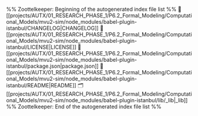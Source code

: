 %% Zoottelkeeper: Beginning of the autogenerated index file list  %%
📄 [[projects/AUTX/01_RESEARCH_PHASE_1/P6.2_Formal_Modeling/Computational_Models/mvu2-sim/node_modules/babel-plugin-istanbul/CHANGELOG|CHANGELOG]]
📄 [[projects/AUTX/01_RESEARCH_PHASE_1/P6.2_Formal_Modeling/Computational_Models/mvu2-sim/node_modules/babel-plugin-istanbul/LICENSE|LICENSE]]
📄 [[projects/AUTX/01_RESEARCH_PHASE_1/P6.2_Formal_Modeling/Computational_Models/mvu2-sim/node_modules/babel-plugin-istanbul/package.json|package.json]]
📄 [[projects/AUTX/01_RESEARCH_PHASE_1/P6.2_Formal_Modeling/Computational_Models/mvu2-sim/node_modules/babel-plugin-istanbul/README|README]]
🗂️ [[projects/AUTX/01_RESEARCH_PHASE_1/P6.2_Formal_Modeling/Computational_Models/mvu2-sim/node_modules/babel-plugin-istanbul/lib/_lib|_lib]]
%% Zoottelkeeper: End of the autogenerated index file list  %%
